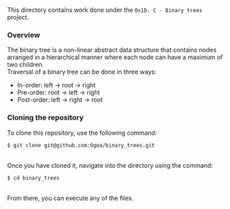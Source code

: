 This directory contains work done under the `0x1D. C - Binary trees` project.<br>

### Overview
The binary tree is a non-linear abstract data structure that contains nodes arranged in a hierarchical manner where each node can have a maximum of two children.<br>
Traversal of a binary tree can be done in three ways:
- In-order: left -> root -> right
- Pre-order: root -> left -> right
- Post-order: left -> right -> root

### Cloning the repository
To clone this repository, use the following command:
```
$ git clone git@github.com:Ogoa/binary_trees.git
```

<br>Once you have cloned it, navigate into the directory using the command:
```
$ cd binary_trees
```

<br>From there, you can execute any of the files.
